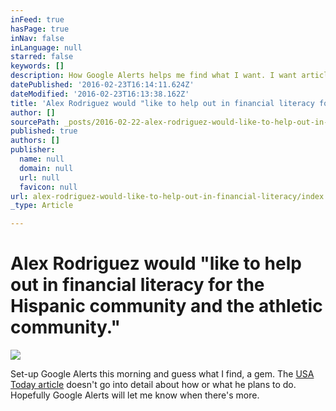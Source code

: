 ```yaml
---
inFeed: true
hasPage: true
inNav: false
inLanguage: null
starred: false
keywords: []
description: How Google Alerts helps me find what I want. I want articles about financial literacy.
datePublished: '2016-02-23T16:14:11.624Z'
dateModified: '2016-02-23T16:13:38.162Z'
title: 'Alex Rodriguez would "like to help out in financial literacy for the Hispanic community and the athletic community."'
author: []
sourcePath: _posts/2016-02-22-alex-rodriguez-would-like-to-help-out-in-financial-literacy.md
published: true
authors: []
publisher:
  name: null
  domain: null
  url: null
  favicon: null
url: alex-rodriguez-would-like-to-help-out-in-financial-literacy/index.html
_type: Article

---
```

# Alex Rodriguez would "like to help out in financial literacy for the Hispanic community and the athletic community."
![](https://the-grid-user-content.s3-us-west-2.amazonaws.com/da037d17-8119-45ca-af91-36b79c054494.png)

Set-up Google Alerts this morning and guess what I find, a gem. The [USA Today article][0] doesn't go into detail about how or what he plans to do. Hopefully Google Alerts will let me know when there's more.

[0]: http://www.usatoday.com/story/sports/columnist/bob-nightengale/2016/02/22/alex-rodriguez-at-peace-biogenesis-babe-ruth-yankees/80721820/